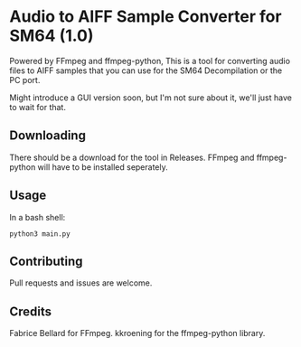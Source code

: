 # Audio to AIFF Sample Converter for SM64 (1.0)
Powered by FFmpeg and ffmpeg-python, This is a tool for converting audio files to AIFF samples that you can use for the SM64 Decompilation or the PC port.

Might introduce a GUI version soon, but I'm not sure about it, we'll just have to wait for that.

## Downloading

There should be a download for the tool in Releases. 
FFmpeg and ffmpeg-python will have to be installed seperately.

## Usage

In a bash shell:
```cd <directory>
python3 main.py
```

## Contributing

Pull requests and issues are welcome.

## Credits

Fabrice Bellard for FFmpeg.
kkroening for the ffmpeg-python library.
